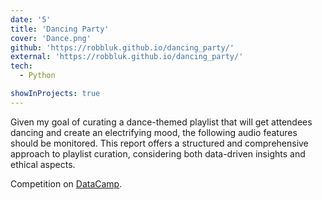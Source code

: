 ```yaml
---
date: '5'
title: 'Dancing Party'
cover: 'Dance.png'
github: 'https://robbluk.github.io/dancing_party/'
external: 'https://robbluk.github.io/dancing_party/'
tech:
  - Python

showInProjects: true
---
```


Given my goal of curating a dance-themed playlist that will get attendees dancing and create an electrifying mood, the following audio features should be monitored.
This report offers a structured and comprehensive approach to playlist curation, considering both data-driven insights and ethical aspects.

Competition on [DataCamp](https://app.datacamp.com/learn/competitions/dance-party-songs).
